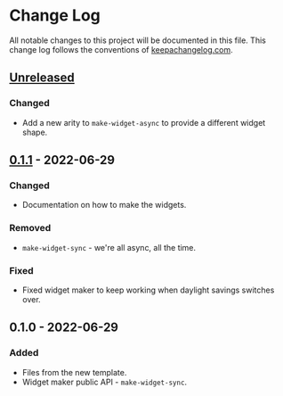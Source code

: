 # Change Log
All notable changes to this project will be documented in this file. This change log follows the conventions of [keepachangelog.com](http://keepachangelog.com/).

## [Unreleased]
### Changed
- Add a new arity to `make-widget-async` to provide a different widget shape.

## [0.1.1] - 2022-06-29
### Changed
- Documentation on how to make the widgets.

### Removed
- `make-widget-sync` - we're all async, all the time.

### Fixed
- Fixed widget maker to keep working when daylight savings switches over.

## 0.1.0 - 2022-06-29
### Added
- Files from the new template.
- Widget maker public API - `make-widget-sync`.

[Unreleased]: https://github.com/javierweiss/generatespdfs/compare/0.1.1...HEAD
[0.1.1]: https://github.com/javierweiss/generatespdfs/compare/0.1.0...0.1.1
